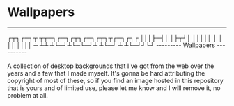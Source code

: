 # Wallpapers

--------------------------------
 ┌┬┐┌─┐┬ ┬┬─┐┌─┐┌┬┐┌─┐┌┬┐┬┌─┐┌┐┌
 │││├─┤│ │├┬┘│ │││││ │ │ ││ ││││
 ┴ ┴┴ ┴└─┘┴└─└─┘┴ ┴└─┘ ┴ ┴└─┘┘└┘
 --------- Wallpapers ----------

A collection of desktop backgrounds that I've got from the web over the years and a few that I made myself. It's gonna be hard attributing the copyright of most of these, so if you find an image hosted in this repository that is yours and of limited use, please let me know and I will remove it, no problem at all.
